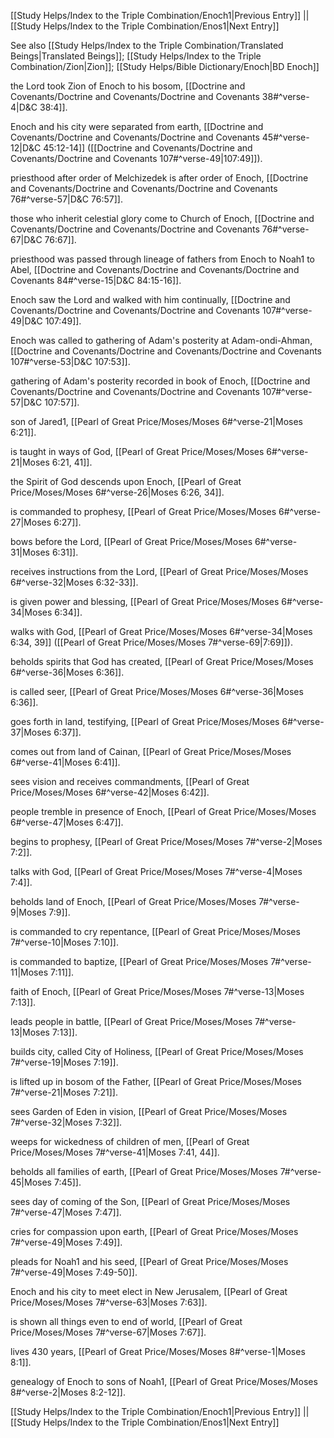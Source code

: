 [[Study Helps/Index to the Triple Combination/Enoch1|Previous Entry]]  ||  [[Study Helps/Index to the Triple Combination/Enos1|Next Entry]]

 See also [[Study Helps/Index to the Triple Combination/Translated Beings|Translated Beings]]; [[Study Helps/Index to the Triple Combination/Zion|Zion]]; [[Study Helps/Bible Dictionary/Enoch|BD Enoch]]

 the Lord took Zion of Enoch to his bosom, [[Doctrine and Covenants/Doctrine and Covenants/Doctrine and Covenants 38#^verse-4|D&C 38:4]].

 Enoch and his city were separated from earth, [[Doctrine and Covenants/Doctrine and Covenants/Doctrine and Covenants 45#^verse-12|D&C 45:12-14]] ([[Doctrine and Covenants/Doctrine and Covenants/Doctrine and Covenants 107#^verse-49|107:49]]).

 priesthood after order of Melchizedek is after order of Enoch, [[Doctrine and Covenants/Doctrine and Covenants/Doctrine and Covenants 76#^verse-57|D&C 76:57]].

 those who inherit celestial glory come to Church of Enoch, [[Doctrine and Covenants/Doctrine and Covenants/Doctrine and Covenants 76#^verse-67|D&C 76:67]].

 priesthood was passed through lineage of fathers from Enoch to Noah1 to Abel, [[Doctrine and Covenants/Doctrine and Covenants/Doctrine and Covenants 84#^verse-15|D&C 84:15-16]].

 Enoch saw the Lord and walked with him continually, [[Doctrine and Covenants/Doctrine and Covenants/Doctrine and Covenants 107#^verse-49|D&C 107:49]].

 Enoch was called to gathering of Adam's posterity at Adam-ondi-Ahman, [[Doctrine and Covenants/Doctrine and Covenants/Doctrine and Covenants 107#^verse-53|D&C 107:53]].

 gathering of Adam's posterity recorded in book of Enoch, [[Doctrine and Covenants/Doctrine and Covenants/Doctrine and Covenants 107#^verse-57|D&C 107:57]].

 son of Jared1, [[Pearl of Great Price/Moses/Moses 6#^verse-21|Moses 6:21]].

 is taught in ways of God, [[Pearl of Great Price/Moses/Moses 6#^verse-21|Moses 6:21, 41]].

 the Spirit of God descends upon Enoch, [[Pearl of Great Price/Moses/Moses 6#^verse-26|Moses 6:26, 34]].

 is commanded to prophesy, [[Pearl of Great Price/Moses/Moses 6#^verse-27|Moses 6:27]].

 bows before the Lord, [[Pearl of Great Price/Moses/Moses 6#^verse-31|Moses 6:31]].

 receives instructions from the Lord, [[Pearl of Great Price/Moses/Moses 6#^verse-32|Moses 6:32-33]].

 is given power and blessing, [[Pearl of Great Price/Moses/Moses 6#^verse-34|Moses 6:34]].

 walks with God, [[Pearl of Great Price/Moses/Moses 6#^verse-34|Moses 6:34, 39]] ([[Pearl of Great Price/Moses/Moses 7#^verse-69|7:69]]).

 beholds spirits that God has created, [[Pearl of Great Price/Moses/Moses 6#^verse-36|Moses 6:36]].

 is called seer, [[Pearl of Great Price/Moses/Moses 6#^verse-36|Moses 6:36]].

 goes forth in land, testifying, [[Pearl of Great Price/Moses/Moses 6#^verse-37|Moses 6:37]].

 comes out from land of Cainan, [[Pearl of Great Price/Moses/Moses 6#^verse-41|Moses 6:41]].

 sees vision and receives commandments, [[Pearl of Great Price/Moses/Moses 6#^verse-42|Moses 6:42]].

 people tremble in presence of Enoch, [[Pearl of Great Price/Moses/Moses 6#^verse-47|Moses 6:47]].

 begins to prophesy, [[Pearl of Great Price/Moses/Moses 7#^verse-2|Moses 7:2]].

 talks with God, [[Pearl of Great Price/Moses/Moses 7#^verse-4|Moses 7:4]].

 beholds land of Enoch, [[Pearl of Great Price/Moses/Moses 7#^verse-9|Moses 7:9]].

 is commanded to cry repentance, [[Pearl of Great Price/Moses/Moses 7#^verse-10|Moses 7:10]].

 is commanded to baptize, [[Pearl of Great Price/Moses/Moses 7#^verse-11|Moses 7:11]].

 faith of Enoch, [[Pearl of Great Price/Moses/Moses 7#^verse-13|Moses 7:13]].

 leads people in battle, [[Pearl of Great Price/Moses/Moses 7#^verse-13|Moses 7:13]].

 builds city, called City of Holiness, [[Pearl of Great Price/Moses/Moses 7#^verse-19|Moses 7:19]].

 is lifted up in bosom of the Father, [[Pearl of Great Price/Moses/Moses 7#^verse-21|Moses 7:21]].

 sees Garden of Eden in vision, [[Pearl of Great Price/Moses/Moses 7#^verse-32|Moses 7:32]].

 weeps for wickedness of children of men, [[Pearl of Great Price/Moses/Moses 7#^verse-41|Moses 7:41, 44]].

 beholds all families of earth, [[Pearl of Great Price/Moses/Moses 7#^verse-45|Moses 7:45]].

 sees day of coming of the Son, [[Pearl of Great Price/Moses/Moses 7#^verse-47|Moses 7:47]].

 cries for compassion upon earth, [[Pearl of Great Price/Moses/Moses 7#^verse-49|Moses 7:49]].

 pleads for Noah1 and his seed, [[Pearl of Great Price/Moses/Moses 7#^verse-49|Moses 7:49-50]].

 Enoch and his city to meet elect in New Jerusalem, [[Pearl of Great Price/Moses/Moses 7#^verse-63|Moses 7:63]].

 is shown all things even to end of world, [[Pearl of Great Price/Moses/Moses 7#^verse-67|Moses 7:67]].

 lives 430 years, [[Pearl of Great Price/Moses/Moses 8#^verse-1|Moses 8:1]].

 genealogy of Enoch to sons of Noah1, [[Pearl of Great Price/Moses/Moses 8#^verse-2|Moses 8:2-12]].

[[Study Helps/Index to the Triple Combination/Enoch1|Previous Entry]]  ||  [[Study Helps/Index to the Triple Combination/Enos1|Next Entry]]